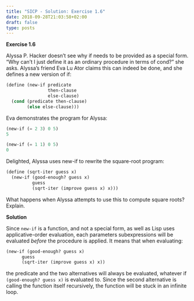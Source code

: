 ```yaml
---
title: "SICP - Solution: Exercise 1.6"
date: 2018-09-28T21:03:58+02:00
draft: false
type: posts
---
```


**Exercise 1.6**

Alyssa P. Hacker doesn’t see why if needs to be provided as a special form. “Why can’t I just define it as an ordinary procedure in terms of cond?” she asks. Alyssa’s friend Eva Lu Ator claims this can indeed be done, and she defines a new version of if:

```scheme
(define (new-if predicate
                then-clause
                else-clause)
  (cond (predicate then-clause)
        (else else-clause)))
```

Eva demonstrates the program for Alyssa:

```scheme
(new-if (= 2 3) 0 5)
5

(new-if (= 1 1) 0 5)
0
```

Delighted, Alyssa uses new-if to rewrite the square-root program:

```scheme
(define (sqrt-iter guess x)
  (new-if (good-enough? guess x)
          guess
          (sqrt-iter (improve guess x) x)))
```

What happens when Alyssa attempts to use this to compute square roots? Explain.

**Solution**

Since `new-if` is a function, and not a special form, as well as Lisp uses applicative-order evaluation, each parameters subexpressions will be evaluated _before_ the procedure is applied. It means that when evaluating:

```scheme
(new-if (good-enough? guess x)
      guess
      (sqrt-iter (improve guess x) x))
```

the predicate and the two alternatives will always be evaluated, whatever if `(good-enough? guess x)` is evaluated to. Since the second alternative is calling the function itself recursively, the function will be stuck in an infinite loop.
